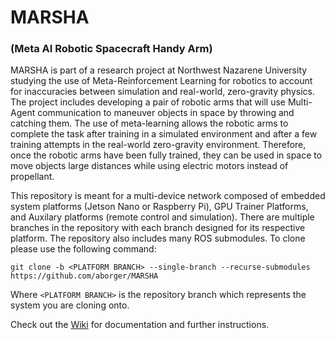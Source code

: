 # MARSHA
### (Meta AI Robotic Spacecraft Handy Arm)

MARSHA is part of a research project at Northwest Nazarene University studying the use of Meta-Reinforcement Learning for robotics to account for inaccuracies between simulation and real-world, zero-gravity physics. The project includes developing a pair of robotic arms that will use Multi-Agent communication to maneuver objects in space by throwing and catching them. The use of meta-learning allows the robotic arms to complete the task after training in a simulated environment and after a few training attempts in the real-world zero-gravity environment. Therefore, once the robotic arms have been fully trained, they can be used in space to move objects large distances while using electric motors instead of propellant.

This repository is meant for a multi-device network composed of embedded system platforms (Jetson Nano or Raspberry Pi), GPU Trainer Platforms, and Auxilary platforms (remote control and simulation). There are multiple branches in the repository with each branch designed for its respective platform. The repository also includes many ROS submodules. To clone please use the following command:
```
git clone -b <PLATFORM BRANCH> --single-branch --recurse-submodules https://github.com/aborger/MARSHA
```
Where ```<PLATFORM BRANCH>``` is the repository branch which represents the system you are cloning onto.

Check out the [Wiki](https://github.com/aborger/Marsha/wiki) for documentation and further instructions.
